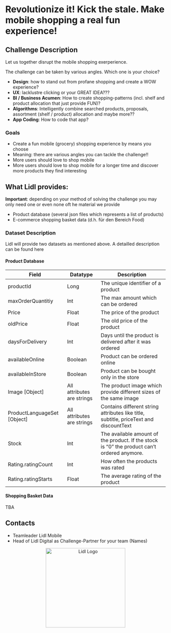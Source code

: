 # Revolutionize it! Kick the stale. Make mobile shopping a real fun experience!

## Challenge Description
Let us together disrupt the mobile shopping exerperience.

The challenge can be taken by various angles. Which one is your choice?

- **Design**: how to stand out from profane shopping and create a WOW experience?
- **UX**: lacklustre clicking or your GREAT IDEA???
- **BI / Business Acumen**: How to create shopping-patterns (incl. shelf and product allocation that just provide FUN)?
- **Algorithms**: Intelligently combine searched products, proposals, assortment (shelf / product) allocation and maybe more??
- **App Coding**: How to code that app?

### Goals

- Create a fun mobile (grocery) shopping experience by means you choose
- Meaning: there are various angles you can tackle the challenge!!
- More users should love to shop mobile
- More users should love to shop mobile for a longer time and discover more products they find interesting


## What Lidl provides:
**Important**: depending on your method of solving the challenge you may only need one or even none oft he material we provide
-	Product database (several json files which represents a list of products)
- E-commerce shopping basket data (d.h. für den Bereich Food)

### Dataset Description

Lidl will provide two datasets as mentioned above. A detailled description can be found here

#### Product Database
| Field                       	| Datatype                   	| Description                                                                                 	|
|-----------------------------	|----------------------------	|---------------------------------------------------------------------------------------------	|
| productId                   	| Long                       	| The unique identifier of a product                                                          	|
| maxOrderQuantitiy           	| Int                        	| The max amount which can be ordered                                                         	|
| Price                       	| Float                      	| The price of the product                                                                    	|
| oldPrice                    	| Float                      	| The old price of the product                                                                	|
| daysForDelivery             	| Int                        	| Days until the product is delivered after it was ordered                                    	|
| availableOnline             	| Boolean                    	| Product can be ordered online                                                               	|
| availableInStore            	| Boolean                    	| Product can be bought only in the store                                                     	|
| Image [Object]              	| All attributes are strings 	| The product image which provide different sizes of the same image                           	|
| ProductLanguageSet [Object] 	| All attributes are strings 	| Contains different string attributes like title, subtitle, priceText and discountText       	|
| Stock                       	| Int                        	| The available amount of the product. If the stock is “0” the product can’t ordered anymore. 	|
| Rating.ratingCount          	| Int                        	| How often the products was rated                                                            	|
| Rating.ratingStarts         	| Float                      	| The average rating of the product                                                           	|

#### Shopping Basket Data
TBA

## Contacts
- Teamleader Lidl Mobile 
- Head of Lidl Digital as Challenge-Partner for your team (Names)

<p align="center">
    <img alt="Lidl Logo" src="http://logonoid.com/lidl-logo" width="250px" />
</p>
